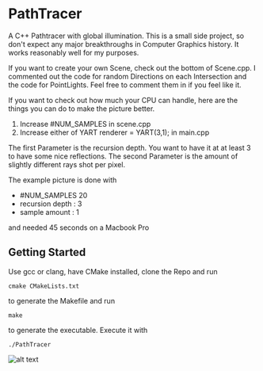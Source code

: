 # PathTracer
A C++ Pathtracer with global illumination.
This is a small side project, so don't expect any major breakthroughs in Computer Graphics history.
It works reasonably well for my purposes.

If you want to create your own Scene, check out the bottom of Scene.cpp.
I commented out the code for random Directions on each Intersection and the code for PointLights. Feel free to comment them in if you
feel like it.

If you want to check out how much your CPU can handle, here are the things you can do to make the picture better.
1) Increase #NUM_SAMPLES in scene.cpp
2) Increase either of YART renderer = YART(3,1); in main.cpp

The first Parameter is the recursion depth. You want to have it at at least 3 to have some nice reflections.
The second Parameter is the amount of slightly different rays shot per pixel.

The example picture is done with 
- #NUM_SAMPLES 20
- recursion depth : 3
- sample amount : 1

and needed 45 seconds on a Macbook Pro
## Getting Started

Use gcc or clang, have CMake installed, clone the Repo and run
```
cmake CMakeLists.txt
```
to generate the Makefile and run 
```
make
```
to generate the executable.
Execute it with 
```
./PathTracer
```

![alt text](https://github.com/TheSovietStorm/PathTracer/blob/master/Test.png)
